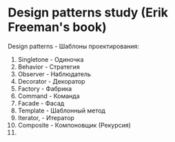# Design patterns study (Erik Freeman's book)
 
 Design patterns - Шаблоны проектирования:

1. Singletone - Одиночка
2. Behavior - Стратегия
3. Observer - Наблюдатель
4. Decorator - Декоратор
5. Factory - Фабрика
6. Command - Команда
7. Facade - Фасад
8. Template - Шаблонный метод
9. Iterator,  - Итератор
11. Composite - Компоновщик (Рекурсия)
12. 

